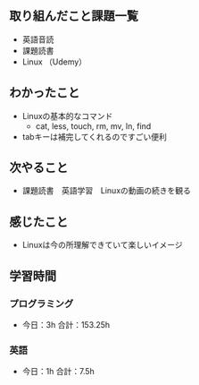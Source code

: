 ## 取り組んだこと課題一覧
- 英語音読
- 課題読書
- Linux （Udemy）
## わかったこと
- Linuxの基本的なコマンド
    - cat, less, touch, rm, mv, ln, find 
- tabキーは補完してくれるのですごい便利
## 次やること
- 課題読書　英語学習　Linuxの動画の続きを観る
## 感じたこと
- Linuxは今の所理解できていて楽しいイメージ
## 学習時間
### プログラミング
- 今日：3h 合計：153.25h
### 英語
- 今日：1h 合計：7.5h